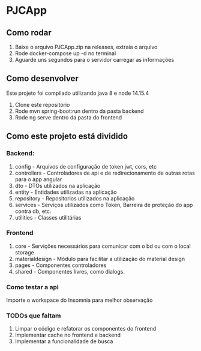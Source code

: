 # PJCApp

## Como rodar
1. Baixe o arquivo PJCApp.zip na releases, extraia o arquivo
2. Rode docker-compose up -d no terminal
3. Aguarde uns segundos para o servidor carregar as informações

## Como desenvolver
Este projeto foi compilado utilizando java 8 e node 14.15.4
1. Clone este repositório
2. Rode mvn spring-boot:run dentro da pasta backend
3. Rode ng serve dentro da pasta do frontend

## Como este projeto está dividido
### Backend:
1. config - Arquivos de configuração de token jwt, cors, etc
2. controllers - Controladores de api e de redirecionamento de outras rotas para o app angular
3. dto - DTOs utilizados na aplicação
4. entity - Entidades utilizadas na aplicação
5. repository - Repositorios utilizados na aplicação
6. services - Serviços utilizados como Token, Barreira de proteção do app contra db, etc.
7. utilities - Classes utilitárias

### Frontend
1. core - Servições necessários para comunicar com o bd ou com o local storage
2. materialdesign - Módulo para facilitar a utilização do material design
3. pages - Componentes controladores
4. shared - Componentes livres, como dialogs.

### Como testar a api
Importe o workspace do Insomnia para melhor observação

### TODOs que faltam
1. Limpar o código e refatorar os componentes do frontend
2. Implementar cache no frontend e backend
3. Implementar a funcionalidade de busca

